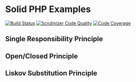 # Solid PHP Examples

[![Build Status](https://travis-ci.org/AndyWendt/solid_php_examples.svg?branch=master)](https://travis-ci.org/AndyWendt/solid_php_examples) [![Scrutinizer Code Quality](https://scrutinizer-ci.com/g/AndyWendt/solid_php_examples/badges/quality-score.png?b=master)](https://scrutinizer-ci.com/g/AndyWendt/solid_php_examples/?branch=master) [![Code Coverage](https://scrutinizer-ci.com/g/AndyWendt/solid_php_examples/badges/coverage.png?b=master)](https://scrutinizer-ci.com/g/AndyWendt/solid_php_examples/?branch=master) 

## Single Responsibility Principle


## Open/Closed Principle


## Liskov Substitution Principle
